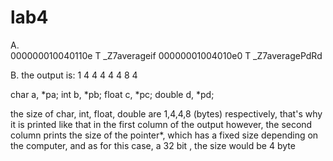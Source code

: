# lab4
A.  
000000010040110e T _Z7averageif
00000001004010e0 T _Z7averagePdRd

B. 
the output is:
1 4
4 4
4 4
8 4

char a, *pa;
int b, *pb; 
float c, *pc; 
double d, *pd;


the size of char, int, float, double are 1,4,4,8 (bytes) respectively, that's why it is printed like that in the first column of the output
however, the second column prints the size of the pointer*, which has a fixed size depending on the computer, and as for this case, a 32 bit , the size would be 4 byte
